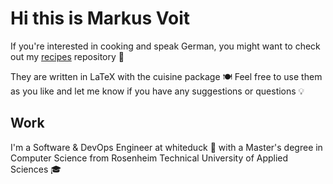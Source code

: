 # Hi this is Markus Voit

If you're interested in cooking and speak German, you might want to check out my [recipes](https://github.com/m-voit/recipes) repository 🙂

They are written in LaTeX with the cuisine package 🍽️ Feel free to use them as you like and let me know if you have any suggestions or questions 💡

## Work

I'm a Software & DevOps Engineer at whiteduck 🦆 with a Master's degree in Computer Science from Rosenheim Technical University of Applied Sciences 🎓
